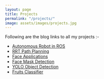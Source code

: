 ```yaml
---
layout: page
title: Projects
permalink: "/projects/"
image: assets/images/projects.jpg
---
```


<p>Following are the blog links to all my projects :-</p>

<ul>
    <li>
        <a href="https://ashay36.github.io/autonomous-robot-in-ros/" >Autonomous Robot in ROS</a>
    </li>
    <li>
        <a href="https://ashay36.github.io/rrt/" >RRT Path Planning</a>
    </li>
    <li>
        <a href="https://ashay36.github.io/face-applications/" >Face Applications</a>
    </li>
    <li>
        <a href="https://ashay36.github.io/face-mask-detection/" >Face Mask Detection</a>
    </li>
    <li>
        <a href="https://ashay36.github.io/yolo-object-detection/" >YOLO Object Detection</a>
    </li>
    <li>
        <a href="https://ashay36.github.io/fruits-classifier/" >Fruits Classifier</a>
    </li>
</ul>